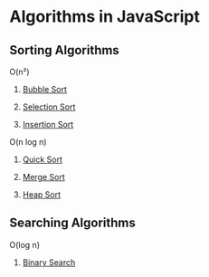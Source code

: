 # Algorithms in JavaScript

## Sorting Algorithms

O(n²)

1. [Bubble Sort](Sorting/bubblesort.js)

2. [Selection Sort](Sorting/selectionsort.js)

3. [Insertion Sort](Sorting/insertionsort.js)

O(n log n)

1. [Quick Sort](Sorting/quicksort.js)

2. [Merge Sort](Sorting/mergesort.js)

3. [Heap Sort](Sorting/heapsort.js)


## Searching Algorithms

O(log n)

1. [Binary Search](Searching/binarysearch.js)
